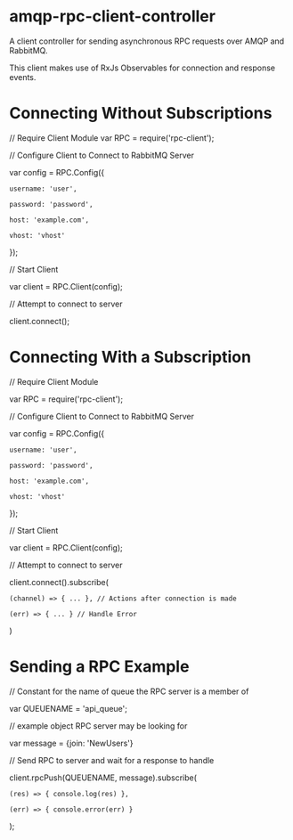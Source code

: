 # amqp-rpc-client-controller
A client controller for sending asynchronous RPC requests over AMQP and RabbitMQ.

This client makes use of RxJs Observables for connection and response events.

# Connecting Without Subscriptions
// Require Client Module
var RPC = require('rpc-client');

// Configure Client to Connect to RabbitMQ Server

var config = RPC.Config({

    username: 'user',

    password: 'password',

    host: 'example.com',

    vhost: 'vhost'

});


// Start Client

var client = RPC.Client(config);


// Attempt to connect to server

client.connect();


# Connecting With a Subscription

// Require Client Module

var RPC = require('rpc-client');


// Configure Client to Connect to RabbitMQ Server

var config = RPC.Config({

    username: 'user',

    password: 'password',

    host: 'example.com',

    vhost: 'vhost'

});


// Start Client

var client = RPC.Client(config);


// Attempt to connect to server

client.connect().subscribe(

    (channel) => { ... }, // Actions after connection is made

    (err) => { ... } // Handle Error

)


# Sending a RPC Example

// Constant for the name of queue the RPC server is a member of

var QUEUENAME = 'api_queue';



// example object RPC server may be looking for

var message = {join: 'NewUsers'} 



// Send RPC to server and wait for a response to handle

client.rpcPush(QUEUENAME, message).subscribe(

    (res) => { console.log(res) },

    (err) => { console.error(err) }

);